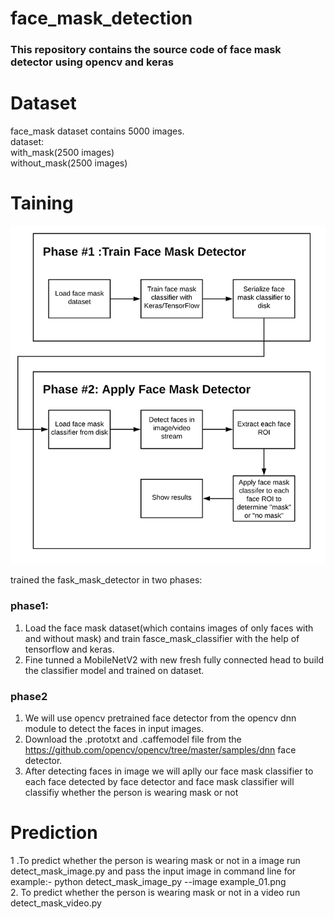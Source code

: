 # face_mask_detection
### This repository contains the source code of face mask detector using opencv and keras

# Dataset
face_mask dataset contains 5000 images.\
dataset:\
with_mask(2500 images)\
without_mask(2500 images)

# Taining
![alt tag](https://github.com/vepriya/face_mask_detection/blob/master/face_mask_detection_phases.png)

trained the fask_mask_detector in two phases:
### phase1:
1. Load the face mask dataset(which contains images of only faces with and without mask) and  train fasce_mask_classifier with the help    of tensorflow and keras.
2. Fine tunned a MobileNetV2 with new fresh fully connected head to build the classifier model and trained on dataset.

### phase2
1. We will use opencv pretrained face detector from the opencv dnn module to detect the faces in input images.
2. Download the .prototxt and .caffemodel file from the https://github.com/opencv/opencv/tree/master/samples/dnn face detector.
3. After detecting faces in image we will aplly our face mask classifier to each face  detected by face detector and face mask      classifier will classifiy whether the person is wearing mask or not

# Prediction
1 .To predict whether the person is wearing mask or not in a image run detect_mask_image.py and pass the input image in command line for     example:- python detect_mask_image_py --image example_01.png \
2. To predict whether the person is wearing mask or not in a video run detect_mask_video.py
